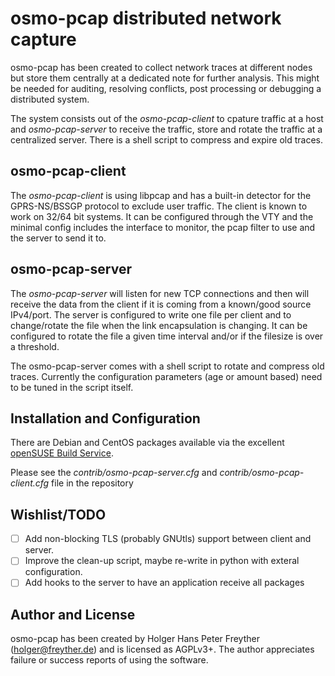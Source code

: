 # osmo-pcap distributed network capture

osmo-pcap has been created to collect network traces at different nodes
but store them centrally at a dedicated note for further analysis. This
might be needed for auditing, resolving conflicts, post processing or
debugging a distributed system.

The system consists out of the *osmo-pcap-client* to cpature traffic at a
host and *osmo-pcap-server* to receive the traffic, store and rotate the
traffic at a centralized server. There is a shell script to compress
and expire old traces.

## osmo-pcap-client

The *osmo-pcap-client* is using libpcap and has a built-in detector for
the GPRS-NS/BSSGP protocol to exclude user traffic. The client is known
to work on 32/64 bit systems. It can be configured through the VTY and
the minimal config includes the interface to monitor, the pcap filter
to use and the server to send it to.

## osmo-pcap-server

The *osmo-pcap-server* will listen for new TCP connections and then will
receive the data from the client if it is coming from a known/good source
IPv4/port. The server is configured to write one file per client and to
change/rotate the file when the link encapsulation is changing. It can
be configured to rotate the file a given time interval and/or if the
filesize is over a threshold.

The osmo-pcap-server comes with a shell script to rotate and compress
old traces. Currently the configuration parameters (age or amount based)
need to be tuned in the script itself.


## Installation and Configuration

There are Debian and CentOS packages available via the excellent
[openSUSE Build Service](https://build.opensuse.org/package/show/home:zecke23/osmo-pcap).

Please see the *contrib/osmo-pcap-server.cfg* and *contrib/osmo-pcap-client.cfg*
file in the repository

## Wishlist/TODO

- [ ] Add non-blocking TLS (probably GNUtls) support between client and server.
- [ ] Improve the clean-up script, maybe re-write in python with exteral configuration.
- [ ] Add hooks to the server to have an application receive all packages

## Author and License

osmo-pcap has been created by Holger Hans Peter Freyther (holger@freyther.de) and is licensed as AGPLv3+. The author appreciates failure or success reports of using the software.
